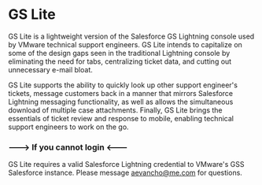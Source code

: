 # GS Lite

GS Lite is a lightweight version of the Salesforce GS Lightning console used by VMware technical support engineers. GS Lite intends to capitalize on some of the design gaps seen in the traditional Lightning console by eliminating the need for tabs, centralizing ticket data, and cutting out unnecessary e-mail bloat. 

GS Lite supports the ability to quickly look up other support engineer's tickets, message customers back in a manner that mirrors Salesforce Lightning messaging functionality, as well as allows the simultaneous download of multiple case attachments. Finally, GS Lite brings the essentials of ticket review and response to mobile, enabling technical support engineers to work on the go.

### ---> **If you cannot login** <---
GS Lite requires a valid Salesforce Lightning credential to VMware's GSS Salesforce instance. Please message aevancho@me.com for questions.
